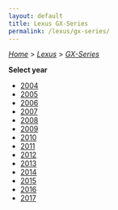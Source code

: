 ```yaml
---
layout: default
title: Lexus GX-Series
permalink: /lexus/gx-series/
---
```

[*Home*](/) > [*Lexus*](/lexus/) > [*GX-Series*](/lexus/gx-series/)

**Select year**

- [2004](/lexus/gx-series/2004/)
- [2005](/lexus/gx-series/2005/)
- [2006](/lexus/gx-series/2006/)
- [2007](/lexus/gx-series/2007/)
- [2008](/lexus/gx-series/2008/)
- [2009](/lexus/gx-series/2009/)
- [2010](/lexus/gx-series/2010/)
- [2011](/lexus/gx-series/2011/)
- [2012](/lexus/gx-series/2012/)
- [2013](/lexus/gx-series/2013/)
- [2014](/lexus/gx-series/2014/)
- [2015](/lexus/gx-series/2015/)
- [2016](/lexus/gx-series/2016/)
- [2017](/lexus/gx-series/2017/)